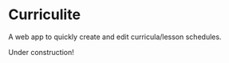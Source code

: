 # Curriculite

A web app to quickly create and edit curricula/lesson schedules.

Under construction!
